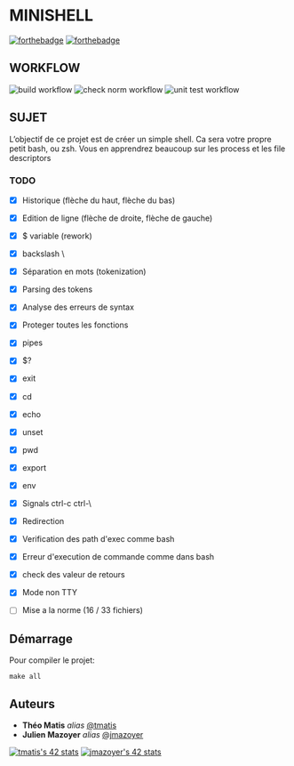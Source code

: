# MINISHELL
[![forthebadge](https://forthebadge.com/images/badges/made-with-c.svg)](https://forthebadge.com) [![forthebadge](http://forthebadge.com/images/badges/built-with-love.svg)](http://forthebadge.com)
## WORKFLOW
![build workflow](https://github.com/tmatis/minishell/actions/workflows/build.yml/badge.svg) ![check norm workflow](https://github.com/tmatis/minishell/actions/workflows/norm.yml/badge.svg) ![unit test workflow](https://github.com/tmatis/minishell/actions/workflows/unit_test.yml/badge.svg)
## SUJET

L’objectif de ce projet est de créer un simple shell. Ca sera votre propre petit bash, ou zsh. Vous en apprendrez beaucoup sur les process et les file descriptors

### TODO

 - [x] Historique (flèche du haut, flèche du bas)
 - [x] Edition de ligne (flèche de droite, flèche de gauche)
 - [x] $ variable (rework)
 - [x] backslash \
 - [x] Séparation en mots (tokenization)
 - [x] Parsing des tokens
 - [x] Analyse des erreurs de syntax
 - [x] Proteger toutes les fonctions
 - [x] pipes
 - [x] $?
 - [x] exit
 - [x] cd
 - [x] echo
 - [x] unset
 - [x] pwd
 - [x] export
 - [x] env
 - [x] Signals ctrl-c ctrl-\
 - [x] Redirection
 - [x] Verification des path d'exec comme bash
 - [x] Erreur d'execution de commande comme dans bash
 - [x] check des valeur de retours
 - [x] Mode non TTY
 - [ ] Mise a la norme (16 / 33 fichiers)


## Démarrage
Pour compiler le projet:

    make all

## Auteurs
* **Théo Matis** _alias_ [@tmatis](https://profile.intra.42.fr/users/tmatis)
* **Julien Mazoyer** _alias_ [@jmazoyer](https://profile.intra.42.fr/users/jmazoyer)


[![tmatis's 42 stats](https://badge42.herokuapp.com/api/stats/tmatis)](https://github.com/JaeSeoKim/badge42)
[![jmazoyer's 42 stats](https://badge42.herokuapp.com/api/stats/jmazoyer)](https://github.com/JaeSeoKim/badge42)
